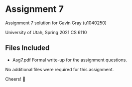 Assignment 7
============

Assignment 7 solution for Gavin Gray (u1040250)

University of Utah, Spring 2021 CS 6110

Files Included
--------------

* Asg7.pdf 
  Formal write-up for the assignment questions.

No additional files were required for this assignment.

Cheers! :beers:


